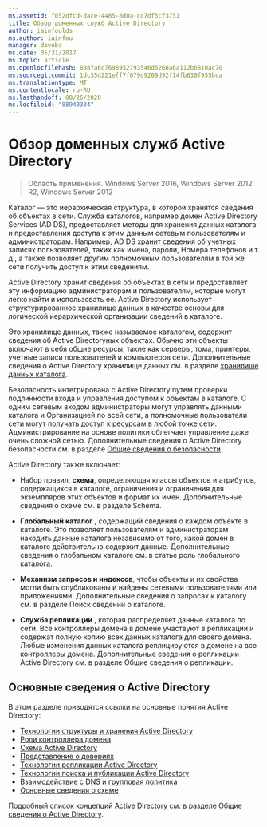 ```yaml
---
ms.assetid: f052dfcd-dace-4485-8d0a-cc7df5cf3751
title: Обзор доменных служб Active Directory
author: iainfoulds
ms.author: iainfou
manager: daveba
ms.date: 05/31/2017
ms.topic: article
ms.openlocfilehash: 8087a6c7698952793546d6266a6a112bb810ac70
ms.sourcegitcommit: 1dc35d221eff7f079d9209d92f14fb630f955bca
ms.translationtype: MT
ms.contentlocale: ru-RU
ms.lasthandoff: 08/26/2020
ms.locfileid: "88940334"
---
```

# <a name="active-directory-domain-services-overview"></a>Обзор доменных служб Active Directory

>Область применения. Windows Server 2016, Windows Server 2012 R2, Windows Server 2012


Каталог — это иерархическая структура, в которой хранятся сведения об объектах в сети. Служба каталогов, например домен Active Directory Services (AD DS), предоставляет методы для хранения данных каталога и предоставления доступа к этим данным сетевым пользователям и администраторам. Например, AD DS хранит сведения об учетных записях пользователей, таких как имена, пароли, Номера телефонов и т. д., а также позволяет другим полномочным пользователям в той же сети получить доступ к этим сведениям.

Active Directory хранит сведения об объектах в сети и предоставляет эту информацию администраторам и пользователям, которые могут легко найти и использовать ее. Active Directory использует структурированное хранилище данных в качестве основы для логической иерархической организации сведений в каталоге.

Это хранилище данных, также называемое каталогом, содержит сведения об Active Directoryных объектах. Обычно эти объекты включают в себя общие ресурсы, такие как серверы, тома, принтеры, учетные записи пользователей и компьютеров сети. Дополнительные сведения о Active Directory хранилище данных см. в разделе [хранилище данных каталога](/previous-versions/windows/it-pro/windows-server-2003/cc736627(v=ws.10)).

Безопасность интегрирована с Active Directory путем проверки подлинности входа и управления доступом к объектам в каталоге. С одним сетевым входом администраторы могут управлять данными каталога и Организацией по всей сети, а полномочные пользователи сети могут получать доступ к ресурсам в любой точке сети. Администрирование на основе политики облегчает управление даже очень сложной сетью. Дополнительные сведения о Active Directory безопасности см. в разделе [Общие сведения о безопасности](../../plan/security-best-practices/best-practices-for-securing-active-directory.md).

Active Directory также включает:
* Набор правил, **схема**, определяющая классы объектов и атрибутов, содержащихся в каталоге, ограничения и ограничения для экземпляров этих объектов и формат их имен. Дополнительные сведения о схеме см. в разделе Schema.


* **Глобальный каталог** , содержащий сведения о каждом объекте в каталоге. Это позволяет пользователям и администраторам находить данные каталога независимо от того, какой домен в каталоге действительно содержит данные. Дополнительные сведения о глобальном каталоге см. в статье роль глобального каталога.


* **Механизм запросов и индексов**, чтобы объекты и их свойства могли быть опубликованы и найдены сетевыми пользователями или приложениями. Дополнительные сведения о запросах к каталогу см. в разделе Поиск сведений о каталоге.


* **Служба репликации** , которая распределяет данные каталога по сети. Все контроллеры домена в домене участвуют в репликации и содержат полную копию всех данных каталога для своего домена. Любые изменения данных каталога реплицируются в домене на все контроллеры домена. Дополнительные сведения о репликации Active Directory см. в разделе Общие сведения о репликации.

## <a name="understanding-active-directory"></a>Основные сведения о Active Directory
 В этом разделе приводятся ссылки на основные понятия Active Directory:

* [Технологии структуры и хранения Active Directory](/previous-versions/windows/it-pro/windows-server-2003/cc759186(v=ws.10))
* [Роли контроллера домена](/previous-versions/windows/it-pro/windows-server-2003/cc786438(v=ws.10))
* [Схема Active Directory](/previous-versions/windows/it-pro/windows-server-2008-r2-and-2008/cc771796(v=ws.10))
* [Представление о довериях](/previous-versions/windows/it-pro/windows-server-2008-r2-and-2008/cc771568(v=ws.10))
* [Технологии репликации Active Directory](/previous-versions/windows/it-pro/windows-server-2003/cc776877(v=ws.10))
* [Технологии поиска и публикации Active Directory](/previous-versions/windows/it-pro/windows-server-2003/cc775686(v=ws.10))
* [Взаимодействие с DNS и групповая политика](/previous-versions/windows/it-pro/windows-server-2008-r2-and-2008/dd197486(v=ws.10))
* [Основные сведения о схеме](/previous-versions/windows/it-pro/windows-server-2003/cc759402(v=ws.10))

Подробный список концепций Active Directory см. в разделе [Общие сведения о Active Directory](/previous-versions/windows/it-pro/windows-server-2003/cc781408(v=ws.10)).
